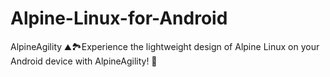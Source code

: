 # Alpine-Linux-for-Android
AlpineAgility ⛰️🏞️Experience the lightweight design of Alpine Linux on your Android device with AlpineAgility! 🚀
